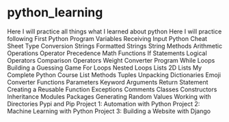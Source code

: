 # python_learning
 Here I will practice all things what I learned about python
Here I will practice following 
        First Python Program
        Variables
        Receiving Input
        Python Cheat Sheet 
        Type Conversion
        Strings
        Formatted Strings
        String Methods
        Arithmetic Operations
        Operator Precedence
        Math Functions
        If Statements
        Logical Operators
        Comparison Operators
        Weight Converter Program 
        While Loops
        Building a Guessing Game
        For Loops
        Nested Loops
        Lists
        2D Lists
        My Complete Python Course 
        List Methods
        Tuples
        Unpacking
        Dictionaries
        Emoji Converter
        Functions
        Parameters
        Keyword Arguments 
        Return Statement
        Creating a Reusable Function 
        Exceptions
        Comments
        Classes
        Constructors
        Inheritance
        Modules
        Packages
        Generating Random Values
        Working with Directories 
        Pypi and Pip
        Project 1: Automation with Python
        Project 2: Machine Learning with Python 
        Project 3: Building a Website with Django
